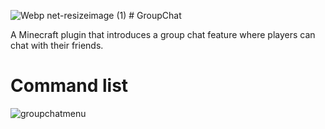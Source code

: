 ![Webp net-resizeimage (1)](https://user-images.githubusercontent.com/60233722/106796673-4b681b80-6621-11eb-9681-1a942f520559.png) # GroupChat

A Minecraft plugin that introduces a group chat feature where players can chat with their friends.

# Command list
![groupchatmenu](https://user-images.githubusercontent.com/60233722/97819309-5485cd00-1c6d-11eb-9520-b947ab7ef190.PNG)
